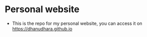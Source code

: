 # Personal website
- This is the repo for my personal website, you can access it on https://dhanudhara.github.io
